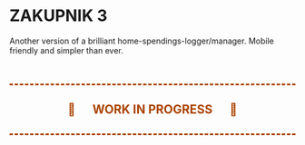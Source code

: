 # ZAKUPNIK 3
Another version of a brilliant home-spendings-logger/manager.
Mobile friendly and simpler than ever.



<h2 style="text-align: center; color: #a40; padding: 30px 0; margin: 50px 0; border: 1px dashed #a40; border-width: 3px 0;" markdown="1">
🚧
&nbsp;&nbsp;&nbsp;&nbsp;
WORK IN PROGRESS
&nbsp;&nbsp;&nbsp;&nbsp;
🚧
</h2>
